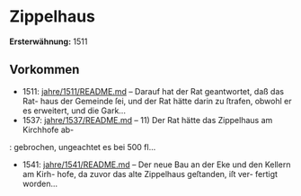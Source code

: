 # Zippelhaus

**Ersterwähnung:** 1511

## Vorkommen
- 1511: [jahre/1511/README.md](../jahre/1511/README.md) – Darauf hat der Rat geantwortet, daß das Rat-
haus der Gemeinde ſei, und der Rat hätte darin zu
ſtrafen, obwohl er es erweitert, und die Gark...
- 1537: [jahre/1537/README.md](../jahre/1537/README.md) – 11) Der Rat hätte das Zippelhaus am Kirchhofe ab-

: gebrochen, ungeachtet es bei 500 fl...
- 1541: [jahre/1541/README.md](../jahre/1541/README.md) – Der neue Bau an der Eke und den Kellern am Kirh-
hofe, da zuvor das alte Zippelhaus geſtanden, iſt ver-
fertigt worden...
